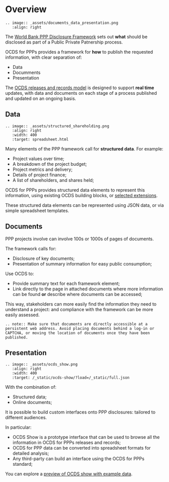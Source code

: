 # Overview

```eval_rst
.. image:: _assets/documents_data_presentation.png
   :align: right
```

The [World Bank PPP Disclosure Framework](http://www.worldbank.org/en/topic/publicprivatepartnerships/brief/ppp-tools#T1) sets out **what** should be disclosed as part of a Public Private Patnership process.

OCDS for PPPs provides a framework for **how** to publish the requested information, with clear separation of:

* Data
* Documments
* Presentation

The [OCDS releases and records model](http://standard.open-contracting.org/latest/en/getting_started/releases_and_records/) is designed to support **real time** updates, with data and documents on each stage of a process published and updated on an ongoing basis. 

## Data

```eval_rst
.. image:: _assets/structured_shareholding.png
   :align: right
   :width: 400
   :target: spreadsheet.html
```

Many elements of the PPP framework call for **structured data**. For example:

* Project values over time;
* A breakdown of the project budget;
* Project metrics and delivery;
* Details of project finance;
* A list of shareholders, and shares held;

OCDS for PPPs provides structured data elements to represent this information, using existing OCDS building blocks, or [selected extensions](extensions/index.md). 

These structured data elements can be represented using JSON data, or via simple spreadsheet templates. 

## Documents

PPP projects involve can involve 100s or 1000s of pages of documents. 

The framework calls for:

* Disclosure of key documents;
* Presentation of summary information for easy public consumption;

Use OCDS to:

* Provide summary text for each framework element;
* Link directly to the page in attached documents where more information can be found **or** describe where documents can be accessed;

This way, stakeholders can more easily find the information they need to understand a project: and compliance with the framework can be more easily assessed. 

```eval_rst
.. note:: Make sure that documents are directly accessible at a persistent web address. Avoid placing documents behind a log-in or CAPTCHA, or moving the location of documents once they have been published.

```

## Presentation 

```eval_rst
.. image:: _assets/ocds_show.png
   :align: right
   :width: 400
   :target: /_static/ocds-show/?load=/_static/full.json
```

With the combination of:

* Structured data;
* Online documents;

It is possible to build custom interfaces onto PPP disclosures: tailored to different audiences.

In particular:

* OCDS Show is a prototype interface that can be used to browse all the information in OCDS for PPPs releases and records; 
* OCDS for PPP data can be converted into spreadsheet formats for detailed analysis;
* Any third-party can build an interface using the OCDS for PPPs standard;

You can explore a [preview of OCDS show with example data](_static/ocds-show/?load=/_static/full.json).
